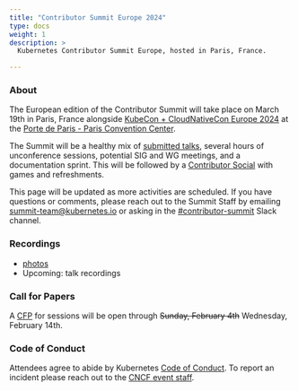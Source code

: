 ```yaml
---
title: "Contributor Summit Europe 2024"
type: docs
weight: 1
description: >
  Kubernetes Contributor Summit Europe, hosted in Paris, France.

---
```



### About


The European edition of the Contributor Summit will take place on March 19th in Paris, France
alongside
<a href="https://events.linuxfoundation.org/kubecon-cloudnativecon-europe/" rel="noopener noreferrer" target="_blank">KubeCon + CloudNativeCon Europe 2024</a>
at the
<a href="https://www.viparis.com/en/our-venues/paris-convention-centre-en/access" rel="noopener noreferrer" target="_blank">Porte de Paris - Paris Convention Center</a>.

The Summit will be a healthy mix of [submitted talks](/events/2024/kcseu/schedule/#cfp),
several hours of unconference sessions, potential SIG and WG meetings, and a documentation
sprint.  This will be followed by a [Contributor Social](/events/2024/kcseu/social) with games
and refreshments.

This page will be updated as more activities are scheduled. If you have
questions or comments, please reach out to the Summit Staff by emailing
summit-team@kubernetes.io or asking in the
<a href="https://kubernetes.slack.com/messages/contributor-summit" rel="noopener noreferrer" target="_blank">#contributor-summit</a>
Slack channel.

[location]: /events/2024/kcseu/location/

### Recordings

- [photos](https://www.flickr.com/photos/143247548@N03/albums/72177720315666206/)
- Upcoming: talk recordings

### Call for Papers

A [CFP](https://forms.gle/mkJ7Q18LoQwRV1LPA) for sessions will be open through <s>Sunday, February 4th</s> Wednesday, February 14th.

[CFP]: (https://forms.gle/mkJ7Q18LoQwRV1LPA)

### Code of Conduct

Attendees agree to abide by Kubernetes [Code of Conduct]. To report an incident
please reach out to the [CNCF event staff].

[Code of Conduct]: /community/code-of-conduct
[CNCF event staff]: https://events.linuxfoundation.org/kubecon-cloudnativecon-europe/attend/code-of-conduct/#if-you-witness-unacceptable-behavior

[email us]: mailto:summit-team@kubernetes.io
